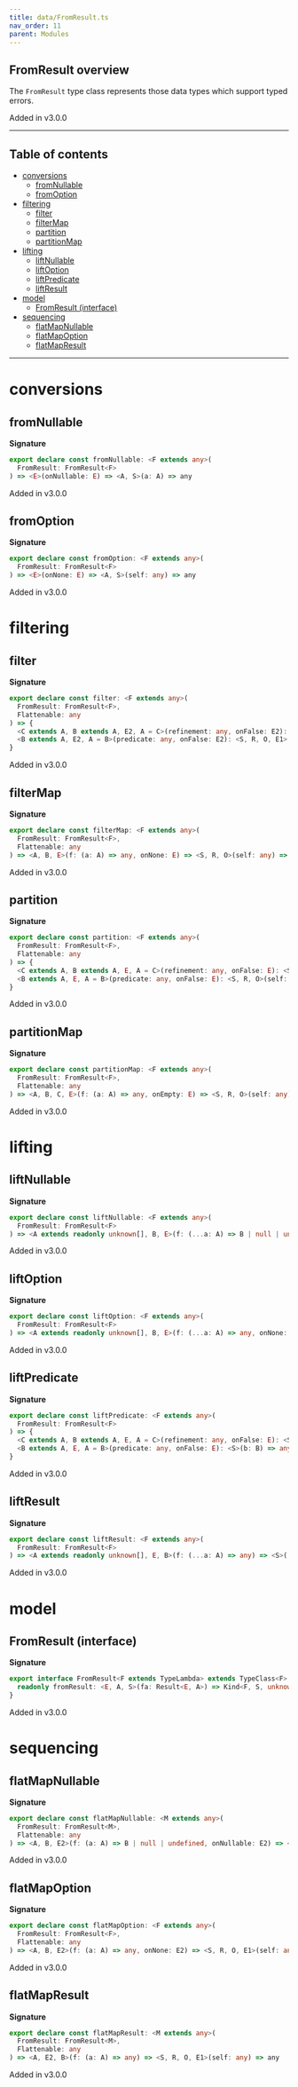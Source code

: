 ```yaml
---
title: data/FromResult.ts
nav_order: 11
parent: Modules
---
```


## FromResult overview

The `FromResult` type class represents those data types which support typed errors.

Added in v3.0.0

---

<h2 class="text-delta">Table of contents</h2>

- [conversions](#conversions)
  - [fromNullable](#fromnullable)
  - [fromOption](#fromoption)
- [filtering](#filtering)
  - [filter](#filter)
  - [filterMap](#filtermap)
  - [partition](#partition)
  - [partitionMap](#partitionmap)
- [lifting](#lifting)
  - [liftNullable](#liftnullable)
  - [liftOption](#liftoption)
  - [liftPredicate](#liftpredicate)
  - [liftResult](#liftresult)
- [model](#model)
  - [FromResult (interface)](#fromresult-interface)
- [sequencing](#sequencing)
  - [flatMapNullable](#flatmapnullable)
  - [flatMapOption](#flatmapoption)
  - [flatMapResult](#flatmapresult)

---

# conversions

## fromNullable

**Signature**

```ts
export declare const fromNullable: <F extends any>(
  FromResult: FromResult<F>
) => <E>(onNullable: E) => <A, S>(a: A) => any
```

Added in v3.0.0

## fromOption

**Signature**

```ts
export declare const fromOption: <F extends any>(
  FromResult: FromResult<F>
) => <E>(onNone: E) => <A, S>(self: any) => any
```

Added in v3.0.0

# filtering

## filter

**Signature**

```ts
export declare const filter: <F extends any>(
  FromResult: FromResult<F>,
  Flattenable: any
) => {
  <C extends A, B extends A, E2, A = C>(refinement: any, onFalse: E2): <S, R, O, E1>(self: any) => any
  <B extends A, E2, A = B>(predicate: any, onFalse: E2): <S, R, O, E1>(self: any) => any
}
```

Added in v3.0.0

## filterMap

**Signature**

```ts
export declare const filterMap: <F extends any>(
  FromResult: FromResult<F>,
  Flattenable: any
) => <A, B, E>(f: (a: A) => any, onNone: E) => <S, R, O>(self: any) => any
```

Added in v3.0.0

## partition

**Signature**

```ts
export declare const partition: <F extends any>(
  FromResult: FromResult<F>,
  Flattenable: any
) => {
  <C extends A, B extends A, E, A = C>(refinement: any, onFalse: E): <S, R, O>(self: any) => readonly [any, any]
  <B extends A, E, A = B>(predicate: any, onFalse: E): <S, R, O>(self: any) => readonly [any, any]
}
```

Added in v3.0.0

## partitionMap

**Signature**

```ts
export declare const partitionMap: <F extends any>(
  FromResult: FromResult<F>,
  Flattenable: any
) => <A, B, C, E>(f: (a: A) => any, onEmpty: E) => <S, R, O>(self: any) => readonly [any, any]
```

Added in v3.0.0

# lifting

## liftNullable

**Signature**

```ts
export declare const liftNullable: <F extends any>(
  FromResult: FromResult<F>
) => <A extends readonly unknown[], B, E>(f: (...a: A) => B | null | undefined, onNullable: E) => <S>(...a: A) => any
```

Added in v3.0.0

## liftOption

**Signature**

```ts
export declare const liftOption: <F extends any>(
  FromResult: FromResult<F>
) => <A extends readonly unknown[], B, E>(f: (...a: A) => any, onNone: E) => <S>(...a: A) => any
```

Added in v3.0.0

## liftPredicate

**Signature**

```ts
export declare const liftPredicate: <F extends any>(
  FromResult: FromResult<F>
) => {
  <C extends A, B extends A, E, A = C>(refinement: any, onFalse: E): <S>(c: C) => any
  <B extends A, E, A = B>(predicate: any, onFalse: E): <S>(b: B) => any
}
```

Added in v3.0.0

## liftResult

**Signature**

```ts
export declare const liftResult: <F extends any>(
  FromResult: FromResult<F>
) => <A extends readonly unknown[], E, B>(f: (...a: A) => any) => <S>(...a: A) => any
```

Added in v3.0.0

# model

## FromResult (interface)

**Signature**

```ts
export interface FromResult<F extends TypeLambda> extends TypeClass<F> {
  readonly fromResult: <E, A, S>(fa: Result<E, A>) => Kind<F, S, unknown, never, E, A>
}
```

Added in v3.0.0

# sequencing

## flatMapNullable

**Signature**

```ts
export declare const flatMapNullable: <M extends any>(
  FromResult: FromResult<M>,
  Flattenable: any
) => <A, B, E2>(f: (a: A) => B | null | undefined, onNullable: E2) => <S, R, O, E1>(self: any) => any
```

Added in v3.0.0

## flatMapOption

**Signature**

```ts
export declare const flatMapOption: <F extends any>(
  FromResult: FromResult<F>,
  Flattenable: any
) => <A, B, E2>(f: (a: A) => any, onNone: E2) => <S, R, O, E1>(self: any) => any
```

Added in v3.0.0

## flatMapResult

**Signature**

```ts
export declare const flatMapResult: <M extends any>(
  FromResult: FromResult<M>,
  Flattenable: any
) => <A, E2, B>(f: (a: A) => any) => <S, R, O, E1>(self: any) => any
```

Added in v3.0.0
